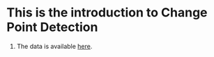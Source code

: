 # This is the introduction to Change Point Detection
1. The data is available [here](SNP500INDEX.csv).
